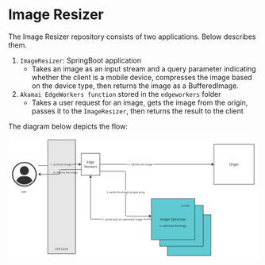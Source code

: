 # Image Resizer

The Image Resizer repository consists of two applications. Below describes them.
1. `ImageResizer`: SpringBoot application
   * Takes an image as an input stream and a query parameter indicating whether the client is a mobile device, compresses 
   the image based on the device type, then returns the image as a BufferedImage.
2. `Akamai EdgeWorkers function` stored in the `edgeworkers` folder
   * Takes a user request for an image, gets the image from the origin, passes it to the `ImageResizer`, then returns the
   result to the client

The diagram below depicts the flow:

![img.png](docs/image.jpg)